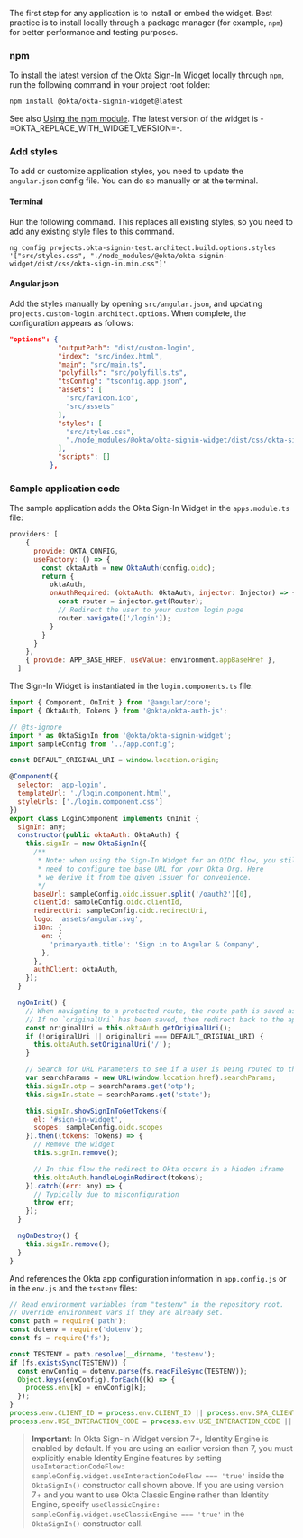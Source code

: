 The first step for any application is to install or embed the widget. Best practice is to install locally through a package manager (for example, `npm`) for better performance and testing purposes.

### npm

To install the [latest version of the Okta Sign-In Widget](https://github.com/okta/okta-signin-widget/releases) locally through `npm`, run the following command in your project root folder:

```bash
npm install @okta/okta-signin-widget@latest
```

See also [Using the npm module](https://github.com/okta/okta-signin-widget#using-the-npm-module). The latest version of the widget is -=OKTA_REPLACE_WITH_WIDGET_VERSION=-.

### Add styles

To add or customize application styles, you need to update the `angular.json` config file. You can do so manually or at the terminal.

#### Terminal

 Run the following command. This replaces all existing styles, so you need to add any existing style files to this command.

```shell
ng config projects.okta-signin-test.architect.build.options.styles '["src/styles.css", "./node_modules/@okta/okta-signin-widget/dist/css/okta-sign-in.min.css"]'
```

#### Angular.json

Add the styles manually by opening `src/angular.json`, and updating `projects.custom-login.architect.options`. When complete, the configuration appears as follows:

```json
"options": {
            "outputPath": "dist/custom-login",
            "index": "src/index.html",
            "main": "src/main.ts",
            "polyfills": "src/polyfills.ts",
            "tsConfig": "tsconfig.app.json",
            "assets": [
              "src/favicon.ico",
              "src/assets"
            ],
            "styles": [
              "src/styles.css",
              "./node_modules/@okta/okta-signin-widget/dist/css/okta-sign-in.min.css"
            ],
            "scripts": []
          },
```

### Sample application code

The sample application adds the Okta Sign-In Widget in the `apps.module.ts` file:

```JavaScript
providers: [
    {
      provide: OKTA_CONFIG,
      useFactory: () => {
        const oktaAuth = new OktaAuth(config.oidc);
        return {
          oktaAuth,
          onAuthRequired: (oktaAuth: OktaAuth, injector: Injector) => {
            const router = injector.get(Router);
            // Redirect the user to your custom login page
            router.navigate(['/login']);
          }
        }
      }
    },
    { provide: APP_BASE_HREF, useValue: environment.appBaseHref },
  ]
```

The Sign-In Widget is instantiated in the `login.components.ts` file:

```javascript
import { Component, OnInit } from '@angular/core';
import { OktaAuth, Tokens } from '@okta/okta-auth-js';

// @ts-ignore
import * as OktaSignIn from '@okta/okta-signin-widget';
import sampleConfig from '../app.config';

const DEFAULT_ORIGINAL_URI = window.location.origin;

@Component({
  selector: 'app-login',
  templateUrl: './login.component.html',
  styleUrls: ['./login.component.css']
})
export class LoginComponent implements OnInit {
  signIn: any;
  constructor(public oktaAuth: OktaAuth) {
    this.signIn = new OktaSignIn({
      /**
       * Note: when using the Sign-In Widget for an OIDC flow, you still
       * need to configure the base URL for your Okta Org. Here
       * we derive it from the given issuer for convenience.
       */
      baseUrl: sampleConfig.oidc.issuer.split('/oauth2')[0],
      clientId: sampleConfig.oidc.clientId,
      redirectUri: sampleConfig.oidc.redirectUri,
      logo: 'assets/angular.svg',
      i18n: {
        en: {
          'primaryauth.title': 'Sign in to Angular & Company',
        },
      },
      authClient: oktaAuth,
    });
  }

  ngOnInit() {
    // When navigating to a protected route, the route path is saved as the `originalUri`
    // If no `originalUri` has been saved, then redirect back to the app root
    const originalUri = this.oktaAuth.getOriginalUri();
    if (!originalUri || originalUri === DEFAULT_ORIGINAL_URI) {
      this.oktaAuth.setOriginalUri('/');
    }

    // Search for URL Parameters to see if a user is being routed to the application to recover password
    var searchParams = new URL(window.location.href).searchParams;
    this.signIn.otp = searchParams.get('otp');
    this.signIn.state = searchParams.get('state');

    this.signIn.showSignInToGetTokens({
      el: '#sign-in-widget',
      scopes: sampleConfig.oidc.scopes
    }).then((tokens: Tokens) => {
      // Remove the widget
      this.signIn.remove();

      // In this flow the redirect to Okta occurs in a hidden iframe
      this.oktaAuth.handleLoginRedirect(tokens);
    }).catch((err: any) => {
      // Typically due to misconfiguration
      throw err;
    });
  }

  ngOnDestroy() {
    this.signIn.remove();
  }
}
```

And references the Okta app configuration information in `app.config.js` or in the `env.js` and the `testenv` files:

```javascript
// Read environment variables from "testenv" in the repository root.
// Override environment vars if they are already set.
const path = require('path');
const dotenv = require('dotenv');
const fs = require('fs');

const TESTENV = path.resolve(__dirname, 'testenv');
if (fs.existsSync(TESTENV)) {
  const envConfig = dotenv.parse(fs.readFileSync(TESTENV));
  Object.keys(envConfig).forEach((k) => {
    process.env[k] = envConfig[k];
  });
}
process.env.CLIENT_ID = process.env.CLIENT_ID || process.env.SPA_CLIENT_ID;
process.env.USE_INTERACTION_CODE = process.env.USE_INTERACTION_CODE || false;
```

> **Important**: In Okta Sign-In Widget version 7+, Identity Engine is enabled by default. If you are using an earlier version than 7, you must explicitly enable Identity Engine features by setting `useInteractionCodeFlow: sampleConfig.widget.useInteractionCodeFlow === 'true'` inside the `OktaSignIn()` constructor call shown above. If you are using version 7+ and you want to use Okta Classic Engine rather than Identity Engine, specify `useClassicEngine: sampleConfig.widget.useClassicEngine === 'true'` in the `OktaSignIn()` constructor call.
